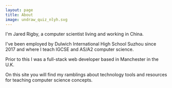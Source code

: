```yaml
---
layout: page
title: About
image: undraw_quiz_nlyh.svg
---
```


I'm Jared Rigby, a computer scientist living and working in China. 

I've been employed by Dulwich International High School Suzhou since 2017 and where I teach IGCSE and AS/A2 computer science.

Prior to this I was a full-stack web developer based in Manchester in the U.K.

On this site you will find my ramblings about technology tools and resources for teaching computer science concepts.

